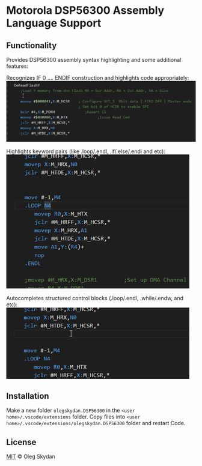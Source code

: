 # Motorola DSP56300 Assembly Language Support

## Functionality

Provides DSP56300 assembly syntax highlighting and some additional features: 

Recognizes IF 0 .... ENDIF construction and highlights code appropriately:
![List](images/if_0.gif)

Highlights keyword pairs (like .loop/.endl, .if/.else/.endi and etc):
![List](images/pair_highlight.gif)

Autocompletes structured control blocks (.loop/.endl, .while/.endw, and etc):
![List](images/autocomplete.gif)

## Installation

Make a new folder `olegskydan.DSP56300` in the `<user home>/.vscode/extensions` folder. 
Copy files into `<user home>/.vscode/extensions/olegskydan.DSP56300` folder and restart Code.

## License

[MIT](LICENSE) &copy; Oleg Skydan
